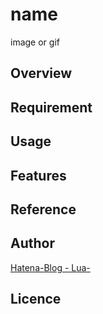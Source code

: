 # name

image or gif

## Overview

## Requirement

## Usage

## Features

## Reference

## Author

[Hatena-Blog - Lua-](https://luarce.hatenablog.com/archive)

## Licence

